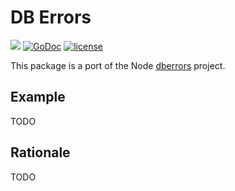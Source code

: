 # DB Errors
![](https://github.com/stackworx-go/dberrors/workflows/CI/badge.svg)
[![GoDoc](https://godoc.org/github.com/stackworx-go/dberrors?status.svg)](https://godoc.org/github.com/stackworx-go/dberrors)
[![license](https://badgen.now.sh/badge/license/MIT)](./LICENSE)

This package is a port of the Node [dberrors](https://www.npmjs.com/package/db-errors) project. 

## Example

TODO

## Rationale

TODO